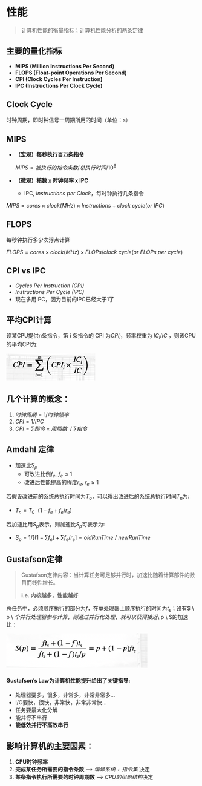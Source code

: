 # 性能

> 计算机性能的衡量指标；计算机性能分析的两条定律

## 主要的量化指标

- **MIPS (Million Instructions Per Second)**
- **FLOPS (Float-point Operations Per Second)**
- **CPI (Clock Cycles Per Instruction)**
- **IPC (Instructions Per Clock Cycle)**

## Clock Cycle

时钟周期，即时钟信号一周期所用的时间（单位：s）

## MIPS

- **（宏观）每秒执行百万条指令**

  $MIPS = 被执行的指令条数 / 总执行时间 / 10 ^ 6$

- **（微观）核数 x 时钟频率 x IPC**

  - IPC, *Instructions per Clock*，每时钟执行几条指令

$MIPS = cores \times clock (MHz) \times Instructions \div clock \  cycle (or \ IPC)$

## FLOPS

每秒钟执行多少次浮点计算

$FLOPS = cores \times clock (MHz) \times FLOPs / clock \ cycle (or \ FLOPs \ per  \ cycle)$				

## CPI vs IPC

- *Cycles Per Instruction (CPI)*
- *Instructions Per Cycle (IPC)*
- 现在多用IPC，因为目前的IPC已经大于1了

## **平均CPI计算**

设某CPU提供n条指令，第 i 条指令的 CPI 为$CPI_i$，频率权重为 $IC_i / IC$ ，则该CPU的平均CPI为:

<img src="https://raw.githubusercontent.com/MrZLeo/Image/main/uPic/2022/01/05/image-20210609114632187.png" alt="image-20210609114632187" style="zoom: 50%;" />

## 几个计算的概念：

1. $时钟周期 = 1 / 时钟频率$
2. $CPI = 1 / IPC$
3. $CPI= \sum 指令 \times 周期数 \ \ / \  \sum 指令$

## Amdahl 定律

- 加速比$S_p$
  - 可改进比例$f_e$, $f_e \leq 1$
  - 改进后性能提高的程度$r_e$, $r_e \ge 1$

若假设改进前的系统总执行时间为$T_o$，可以得出改进后的系统总执行时间$T_n$为:

- $T_n = T_0（1 - f_e + f_e / r_e)$

若加速比用$S_p$表示，则加速比$S_p$可表示为:

- $S_p = 1 / [(1 - \sum f_e) + \sum f_e / r_e] = oldRunTime \ /  \ newRunTime$

## Gustafson定律

> Gustafson定律内容：当计算任务可足够并行时，加速比随着计算部件的数目而线性增⻓。
>
>  **i.e. 内核越多，性能越好**

总任务中，必须顺序执行的部分为$f$，在单处理器上顺序执行的时间为$t_s$；设有$ \ p \ $个并行处理器参与计算，则通过并行化处理，就可以获得接近$\ p \ $的加速比：

<img src="https://raw.githubusercontent.com/MrZLeo/Image/main/uPic/2022/01/05/image-20210609114457923.png" alt="image-20210609114457923" style="zoom: 50%;" />

#### Gustafson’s Law为计算机性能提升给出了关键指导:

- 处理器要多，很多，非常多，非常非常多...
- I/O要快，很快，非常快，非常非常快...
- 任务要最大化分解
- 能并行不串行
- **能低效并行不高效串行**

## 影响计算机的主要因素：

1. **CPU时钟频率**
2. **完成某任务所需要的指令条数** —> *编译系统 + 指令集* 决定
3. **某条指令执行所需要的时钟周期数** —> *CPU的组织结构*决定

